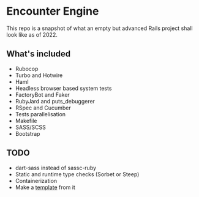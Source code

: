 # Encounter Engine

This repo is a snapshot of what an empty but advanced Rails project
shall look like as of 2022.

## What's included

- Rubocop
- Turbo and Hotwire
- Haml
- Headless browser based system tests
- FactoryBot and Faker
- RubyJard and puts_debuggerer
- RSpec and Cucumber
- Tests parallelisation
- Makefile
- SASS/SCSS
- Bootstrap


## TODO

- dart-sass instead of sassc-ruby
- Static and runtime type checks (Sorbet or Steep)
- Containerization
- Make a [template](https://guides.rubyonrails.org/rails_application_templates.html) from it
